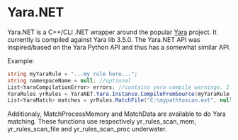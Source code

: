 # Yara.NET
Yara.NET is a C++/CLI .NET wrapper around the popular [Yara](http://plusvic.github.io/yara/) project. It currently is compiled against Yara lib 3.5.0. The Yara.NET API was inspired/based on the Yara Python API and thus has a somewhat similar API.

Example:
```C#
string myYaraRule = "...my rule here...";
string namespaceName = null; //optional
List<YaraCompilationError> errors; //contains yara compile warnings. If there are any errors a YaraException is thrown from CompileFromSource
YaraRules yrRules = YaraNET.Yara.Instance.CompileFromSource(myYaraRule, namespaceName, false, null, out errors);
List<YaraMatch> matches = yrRules.MatchFile("C:\mypathtoscan.ext", null, false, 0);
```

Additionaly, MatchProcessMemory and MatchData are available to do Yara matching. These functions use respectively yr_rules_scan_mem, yr_rules_scan_file and yr_rules_scan_proc underwater. 
